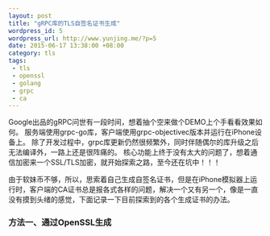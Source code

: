 ```yaml
--- 
layout: post
title: "gRPC库的TLS自签名证书生成"
wordpress_id: 5
wordpress_url: http://www.yunjing.me/?p=5
date: 2015-06-17 13:38:00 +08:00
category: tls
tags: 
 - tls
 - openssl
 - golang
 - grpc
 - ca
---
```

Google出品的gRPC问世有一段时间，想着抽个空来做个DEMO上个手看看效果如何。
服务端使用grpc-go库，客户端使用grpc-objectivec版本并运行在iPhone设备上。
除了开发过程中，grpc库更新仍然很频繁外，同时伴随偶尔的库升级之后无法编译外，一路上还是很阵痛的。
核心功能上终于没有太大的问题了，想着通信加密来一个SSL/TLS加密，就开始探索之路，至今还在坑中！！！

由于软妹币不够，所以，思索着自己生成自签名证书，但是在iPhone模拟器上运行时，客户端的CA证书总是报各式各样的问题，解决一个又有另一个，像是一直没有摸到头绪的感觉，下面记录一下目前探索到的各个生成证书的办法。

### 方法一、通过OpenSSL生成

